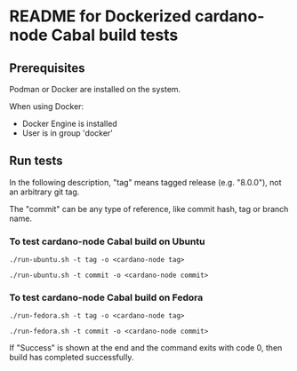 # README for Dockerized cardano-node Cabal build tests

## Prerequisites

Podman or Docker are installed on the system.

When using Docker:

- Docker Engine is installed
- User is in group 'docker'

## Run tests

In the following description, "tag" means tagged release (e.g. "8.0.0"), not an arbitrary git tag.

The "commit" can be any type of reference, like commit hash, tag or branch name.

### To test cardano-node Cabal build on Ubuntu

`./run-ubuntu.sh -t tag -o <cardano-node tag>`

`./run-ubuntu.sh -t commit -o <cardano-node commit>`

### To test cardano-node Cabal build on Fedora

`./run-fedora.sh -t tag -o <cardano-node tag>`

`./run-fedora.sh -t commit -o <cardano-node commit>`

If "Success" is shown at the end and the command exits with code 0, then build has completed successfully.
